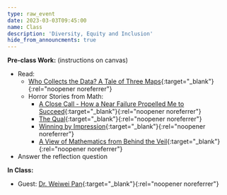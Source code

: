 ```yaml
---
type: raw_event
date: 2023-03-03T09:45:00
name: Class
description: 'Diversity, Equity and Inclusion'
hide_from_announcments: true
---
```


**Pre-class Work:** (instructions on canvas)
* Read:
  * [Who Collects the Data? A Tale of Three Maps](https://mit-serc.pubpub.org/pub/tale-of-three-maps/release/1){:target="_blank"}{:rel="noopener noreferrer"}
  * Horror Stories from Math:
    * [A Close Call - How a Near Failure Propelled Me to Succeed](https://www.ams.org/about-us/LivingProof.pdf#%5B%7B%22num%22%3A351%2C%22gen%22%3A0%7D%2C%7B%22name%22%3A%22FitH%22%7D%2C648%5D){:target="_blank"}{:rel="noopener noreferrer"}
    * [The Qual](https://blogs.ams.org/livingproof/2021/05/21/the-qual-by-dana-williams/){:target="_blank"}{:rel="noopener noreferrer"}
    * [Winning by Impression](https://www.ams.org/about-us/LivingProof.pdf#%5B%7B%22num%22%3A351%2C%22gen%22%3A0%7D%2C%7B%22name%22%3A%22FitH%22%7D%2C648%5D){:target="_blank"}{:rel="noopener noreferrer"}
    * [A View of Mathematics from Behind the Veil](https://www.ams.org/about-us/LivingProof.pdf#%5B%7B%22num%22%3A351%2C%22gen%22%3A0%7D%2C%7B%22name%22%3A%22FitH%22%7D%2C648%5D){:target="_blank"}{:rel="noopener noreferrer"}
* Answer the reflection question  


**In Class:** 
* Guest: [Dr. Weiwei Pan](https://onefishy.github.io/){:target="_blank"}{:rel="noopener noreferrer"}
